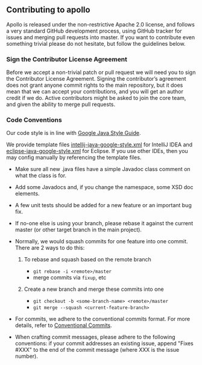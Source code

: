 ## Contributing to apollo

Apollo is released under the non-restrictive Apache 2.0 license, and follows a very standard GitHub development process, using GitHub tracker for issues and merging pull requests into master. If you want to contribute even something trivial please do not hesitate, but follow the guidelines below.

### Sign the Contributor License Agreement

Before we accept a non-trivial patch or pull request we will need you to sign the Contributor License Agreement. Signing the contributor’s agreement does not grant anyone commit rights to the main repository, but it does mean that we can accept your contributions, and you will get an author credit if we do. Active contributors might be asked to join the core team, and given the ability to merge pull requests.

### Code Conventions

Our code style is in line with [Google Java Style Guide](https://google.github.io/styleguide/javaguide.html).

We provide template files [intellij-java-google-style.xml](https://github.com/ctripcorp/apollo/blob/master/apollo-buildtools/style/intellij-java-google-style.xml) for IntelliJ IDEA and [eclipse-java-google-style.xml](https://github.com/ctripcorp/apollo/blob/master/apollo-buildtools/style/eclipse-java-google-style.xml) for Eclipse. If you use other IDEs, then you may config manually by referencing the template files.

* Make sure all new .java files have a simple Javadoc class comment on what the class is for.

* Add some Javadocs and, if you change the namespace, some XSD doc elements.

* A few unit tests should be added for a new feature or an important bug fix.

* If no-one else is using your branch, please rebase it against the current master (or other target branch in the main project).

* Normally, we would squash commits for one feature into one commit. There are 2 ways to do this:

    1. To rebase and squash based on the remote branch

        * `git rebase -i <remote>/master`
        * merge commits via `fixup`, etc

    2. Create a new branch and merge these commits into one

        * `git checkout -b <some-branch-name> <remote>/master`
        * `git merge --squash <current-feature-branch>`

* For commits, we adhere to the conventional commits format. For more details, refer to [Conventional Commits](https://www.conventionalcommits.org/en/v1.0.0/).

* When crafting commit messages, please adhere to the following conventions: if your commit addresses an existing issue, append "Fixes #XXX" to the end of the commit message (where XXX is the issue number).
